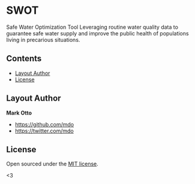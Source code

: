 # SWOT
Safe Water Optimization Tool
Leveraging routine water quality data to guarantee safe water supply and improve the public health of populations living in precarious situations.

## Contents

- [Layout Author](#author)
- [License](#license)





## Layout Author
**Mark Otto**
- <https://github.com/mdo>
- <https://twitter.com/mdo>


## License

Open sourced under the [MIT license](LICENSE.md).

<3
